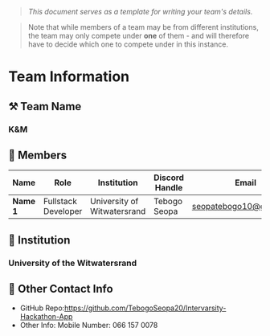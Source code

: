 > *This document serves as a template for writing your team's details.*

> Note that while members of a team may be from different institutions, the team may only compete under **one** of them - and will therefore have to decide which one to compete under in this instance.

# Team Information

## ⚒️ Team Name
### K&M

## 👥 Members
| Name     | Role                | Institution           | Discord Handle | Email |
|----------|---------------------|-----------------------| -------------------|-------------|
| **Name 1**   | Fullstack Developer   | University of Witwatersrand | Tebogo Seopa | seopatebogo10@gmail.com |


## 🏫 Institution
### University of the Witwatersrand

## 📧 Other Contact Info
- GitHub Repo:https://github.com/TebogoSeopa20/Intervarsity-Hackathon-App
- Other Info: Mobile Number: 066 157 0078
